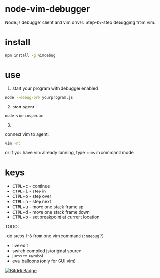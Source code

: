 node-vim-debugger
=================

Node.js debugger client and vim driver. Step-by-step debugging from vim.

install
============

```sh
npm install -g vimdebug
```

use
===

1) start your program with debugger enabled

```sh
node --debug-brk yourprogram.js
```

2) start agent

```sh
node-vim-inspector
```
3)
connect vim to agent:
```sh
vim -nb
```
or if you have vim already running, type `:nbs` in command mode

keys
====
  - <kbd>CTRL</kbd>+<kbd>c</kbd> - continue
  - <kbd>CTRL</kbd>+<kbd>i</kbd> - step in
  - <kbd>CTRL</kbd>+<kbd>o</kbd> - step over
  - <kbd>CTRL</kbd>+<kbd>n</kbd> - step next
  - <kbd>CTRL</kbd>+<kbd>u</kbd> - move one stack frame up
  - <kbd>CTRL</kbd>+<kbd>d</kbd> - move one stack frame down
  - <kbd>CTRL</kbd>+<kbd>b</kbd> - set breakpoint at current location

TODO:

  -do steps 1-3 from one vim command (`:ndebug` ?)
  - live edit
  - switch compiled js/original source
  - jump to symbol
  - eval balloons (only for GUI vim)


[![Bitdeli Badge](https://d2weczhvl823v0.cloudfront.net/sidorares/node-vim-debugger/trend.png)](https://bitdeli.com/free "Bitdeli Badge")


